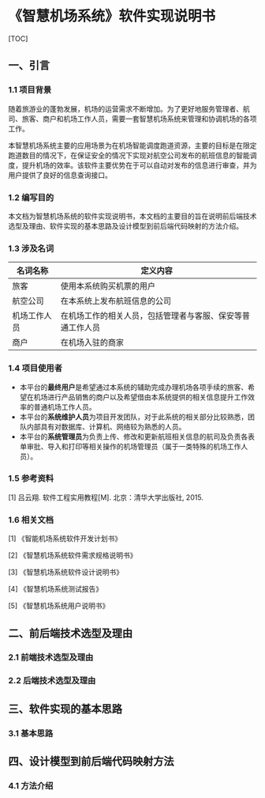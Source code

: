 # 《智慧机场系统》软件实现说明书

[TOC]



## 一、引言

### 1.1 项目背景

随着旅游业的蓬勃发展，机场的运营需求不断增加。为了更好地服务管理者、航司、旅客、商户和机场工作人员，需要一套智慧机场系统来管理和协调机场的各项工作。

本智慧机场系统主要的应用场景为在机场智能调度跑道资源，主要的目标是在限定跑道数目的情况下，在保证安全的情况下实现对航空公司发布的航班信息的智能调度，提升机场的效率。该软件主要优势在于可以自动对发布的信息进行审查，并为用户提供了良好的信息查询接口。

### 1.2 编写目的

本文档为智慧机场系统的软件实现说明书，本文档的主要目的旨在说明前后端技术选型及理由、软件实现的基本思路及设计模型到前后端代码映射的方法介绍。

### 1.3 涉及名词

| 名词名称     | 定义内容                                                   |
| ------------ | ---------------------------------------------------------- |
| 旅客         | 使用本系统购买机票的用户                                   |
| 航空公司     | 在本系统上发布航班信息的公司                               |
| 机场工作人员 | 在机场工作的相关人员，包括管理者与客服、保安等普通工作人员 |
| 商户         | 在机场入驻的商家                                           |

### 1.4 项目使用者

- 本平台的**最终用户**是希望通过本系统的辅助完成办理机场各项手续的旅客、希望在机场进行产品销售的商户以及希望借由本系统提供的相关信息提升工作效率的普通机场工作人员。
- 本平台的**系统维护人员**为项目开发团队，对于此系统的相关部分比较熟悉，团队内部具有对数据库、计算机、网络较为熟悉的人员。
- 本平台的**系统管理员**为负责上传、修改和更新航班相关信息的航司及负责各表单审批、导入和打印等相关操作的机场管理员（属于一类特殊的机场工作人员）。

### 1.5 参考资料

[1]  吕云翔. 软件工程实用教程[M]. 北京：清华大学出版社, 2015.

### 1.6 相关文档

[1] 《智能机场系统软件开发计划书》

[2] 《智慧机场系统软件需求规格说明书》

[3] 《智慧机场系统软件设计说明书》

[4] 《智慧机场系统测试报告》

[5] 《智慧机场系统用户说明书》

## 二、前后端技术选型及理由

### 2.1 前端技术选型及理由



### 2.2 后端技术选型及理由



## 三、软件实现的基本思路

### 3.1 基本思路



## 四、设计模型到前后端代码映射方法

### 4.1 方法介绍

